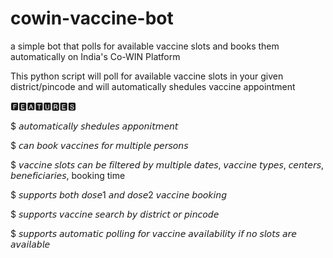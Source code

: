 # cowin-vaccine-bot

a simple bot that polls for available vaccine slots and books them automatically on  India's Co-WIN Platform

This python script will poll for available vaccine slots in your given district/pincode and will automatically shedules vaccine appointment


🅵🅴🅰🆃🆄🆁🅴🆂

$  𝘢𝘶𝘵𝘰𝘮𝘢𝘵𝘪𝘤𝘢𝘭𝘭𝘺 𝘴𝘩𝘦𝘥𝘶𝘭𝘦𝘴 𝘢𝘱𝘱𝘰𝘯𝘪𝘵𝘮𝘦𝘯𝘵

$  𝘤𝘢𝘯 𝘣𝘰𝘰𝘬 𝘷𝘢𝘤𝘤𝘪𝘯𝘦𝘴 𝘧𝘰𝘳 𝘮𝘶𝘭𝘵𝘪𝘱𝘭𝘦 𝘱𝘦𝘳𝘴𝘰𝘯𝘴

$  𝘷𝘢𝘤𝘤𝘪𝘯𝘦 𝘴𝘭𝘰𝘵𝘴 𝘤𝘢𝘯 𝘣𝘦 𝘧𝘪𝘭𝘵𝘦𝘳𝘦𝘥 𝘣𝘺 𝘮𝘶𝘭𝘵𝘪𝘱𝘭𝘦 𝘥𝘢𝘵𝘦𝘴, 𝘷𝘢𝘤𝘤𝘪𝘯𝘦 𝘵𝘺𝘱𝘦𝘴, 𝘤𝘦𝘯𝘵𝘦𝘳𝘴, 𝘣𝘦𝘯𝘦𝘧𝘪𝘤𝘪𝘢𝘳𝘪𝘦𝘴, booking time

$  𝘴𝘶𝘱𝘱𝘰𝘳𝘵𝘴 𝘣𝘰𝘵𝘩 𝘥𝘰𝘴𝘦1 𝘢𝘯𝘥 𝘥𝘰𝘴𝘦2 𝘷𝘢𝘤𝘤𝘪𝘯𝘦 𝘣𝘰𝘰𝘬𝘪𝘯𝘨

$  𝘴𝘶𝘱𝘱𝘰𝘳𝘵𝘴 𝘷𝘢𝘤𝘤𝘪𝘯𝘦 𝘴𝘦𝘢𝘳𝘤𝘩 𝘣𝘺 𝘥𝘪𝘴𝘵𝘳𝘪𝘤𝘵 𝘰𝘳 𝘱𝘪𝘯𝘤𝘰𝘥𝘦

$  𝘴𝘶𝘱𝘱𝘰𝘳𝘵𝘴 𝘢𝘶𝘵𝘰𝘮𝘢𝘵𝘪𝘤 𝘱𝘰𝘭𝘭𝘪𝘯𝘨 𝘧𝘰𝘳 𝘷𝘢𝘤𝘤𝘪𝘯𝘦 𝘢𝘷𝘢𝘪𝘭𝘢𝘣𝘪𝘭𝘪𝘵𝘺 𝘪𝘧 𝘯𝘰 𝘴𝘭𝘰𝘵𝘴 𝘢𝘳𝘦 𝘢𝘷𝘢𝘪𝘭𝘢𝘣𝘭𝘦
   


